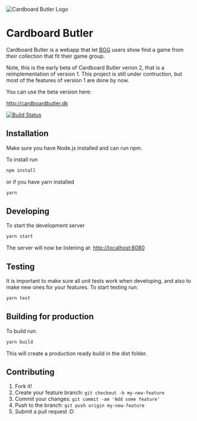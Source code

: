 ![Cardboard Butler Logo](https://cardboardbutler.azureedge.net/butler.png)



# Cardboard Butler

Cardboard Butler is a webapp that let [BGG](https://boardgamegeek.com/) users show find a game from their collection that fit their game group.

Note, this is the early beta of Cardboard Butler verion 2, that is a reimplementation of version 1.
This project is still under contruction, but most of the features of version 1 are done by now.

You can use the beta version here:

http://cardboardbutler.dk

[![Build Status](https://dev.azure.com/philipkristoffersen/Cardboard%20Butler/_apis/build/status/PhilipK.CardboardButler?branchName=master)](https://dev.azure.com/philipkristoffersen/Cardboard%20Butler/_build/latest?definitionId=1&branchName=master)


## Installation

Make sure you have Node.js installed and can run npm.

To install run

```bash
npm install
```

or if you have yarn installed

```bash
yarn
```

## Developing

To start the development server

```bash
yarn start
```

The server will now be listening at:
[http://localhost:8080](http://localhost:8080)

## Testing

It is important to make sure all unit tests work when developing, and also to make new ones for your features.
To start testing run:

```bash
yarn test
```

## Building for production

To build run:

```bash
yarn build
```

This will create a production ready build in the dist folder.

## Contributing

1. Fork it!
2. Create your feature branch: `git checkout -b my-new-feature`
3. Commit your changes: `git commit -am 'Add some feature'`
4. Push to the branch: `git push origin my-new-feature`
5. Submit a pull request :D

